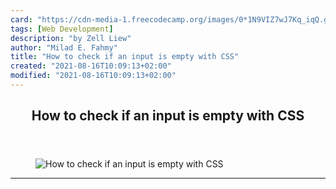 ```yaml
---
card: "https://cdn-media-1.freecodecamp.org/images/0*1N9VIZ7wJ7Kq_iqQ.gif"
tags: [Web Development]
description: "by Zell Liew"
author: "Milad E. Fahmy"
title: "How to check if an input is empty with CSS"
created: "2021-08-16T10:09:13+02:00"
modified: "2021-08-16T10:09:13+02:00"
---
```

<div class="site-wrapper">
<main id="site-main" class="site-main outer">
<div class="inner">
<article class="post-full post tag-web-development tag-css tag-tech tag-ux tag-programming ">
<header class="post-full-header">
<h1 class="post-full-title">How to check if an input is empty with CSS</h1>
</header>
<figure class="post-full-image">
<picture>
<source media="(max-width: 700px)" sizes="1px" srcset="data:image/gif;base64,R0lGODlhAQABAIAAAAAAAP///yH5BAEAAAAALAAAAAABAAEAAAIBRAA7 1w">
<source media="(min-width: 701px)" sizes="(max-width: 800px) 400px,
(max-width: 1170px) 700px,
1400px" srcset="https://cdn-media-1.freecodecamp.org/images/0*1N9VIZ7wJ7Kq_iqQ.gif 300w,
https://cdn-media-1.freecodecamp.org/images/0*1N9VIZ7wJ7Kq_iqQ.gif 600w,
https://cdn-media-1.freecodecamp.org/images/0*1N9VIZ7wJ7Kq_iqQ.gif 1000w,
https://cdn-media-1.freecodecamp.org/images/0*1N9VIZ7wJ7Kq_iqQ.gif 2000w">
<img onerror="this.style.display='none'" src="https://cdn-media-1.freecodecamp.org/images/0*1N9VIZ7wJ7Kq_iqQ.gif" alt="How to check if an input is empty with CSS">
</picture>
</figure>
<section class="post-full-content">
<div class="post-content medium-migrated-article">
</div>
<hr>
</section>
</article>
</div>
</main>
</div>
<!-- Google Tag Manager (noscript) -->
<!-- End Google Tag Manager (noscript) -->
